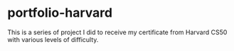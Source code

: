 # portfolio-harvard

This is a series of project I did to receive my certificate from Harvard CS50 with various levels of difficulty.
